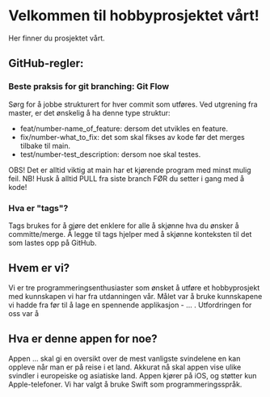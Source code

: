 # Velkommen til hobbyprosjektet vårt!

Her finner du prosjektet vårt.

## GitHub-regler:

### Beste praksis for git branching: Git Flow
Sørg for å jobbe strukturert for hver commit som utføres. Ved utgrening fra master, er det ønskelig å ha denne type struktur:

- feat/number-name_of_feature: dersom det utvikles en feature. 
- fix/number-what_to_fix: det som skal fikses av kode før det merges tilbake til main.
- test/number-test_description: dersom noe skal testes.

OBS! Det er alltid viktig at main har et kjørende program med minst mulig feil.
NB! Husk å alltid PULL fra siste branch FØR du setter i gang med å kode!

### Hva er "tags"?
Tags brukes for å gjøre det enklere for alle å skjønne hva du ønsker å committe/merge. Å legge til tags hjelper med å skjønne konteksten til det som lastes opp på GitHub. 


## Hvem er vi?
Vi er tre programmeringsenthusiaster som ønsket å utføre et hobbyprosjekt med kunnskapen vi har fra utdanningen vår. Målet var å bruke kunnskapene vi hadde fra før til å lage en spennende applikasjon - ... . Utfordringen for oss var å 

## Hva er denne appen for noe?
Appen ... skal gi en oversikt over de mest vanligste svindelene en kan oppleve når man er på reise i et land. Akkurat nå skal appen vise ulike svindler i europeiske og asiatiske land. 
Appen kjører på iOS, og støtter kun Apple-telefoner. Vi har valgt å bruke Swift som programmeringsspråk.
